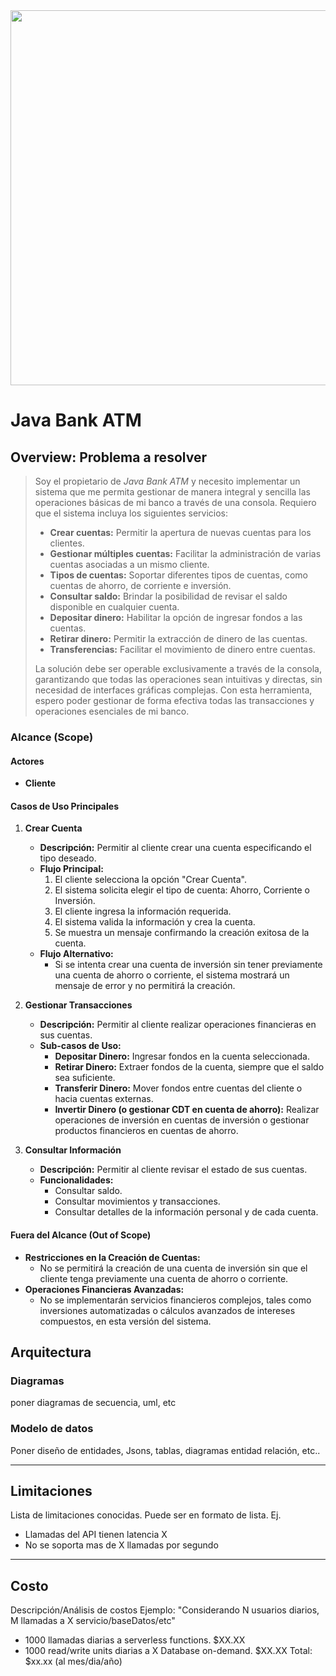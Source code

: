<div align="center">
   <img width="600" src="https://ms-course-generator-prod.static.platzi.com/projects/java-course-full/6465ad00a1-cc8389ee4b/resources/sl02-0a14976799-6c2b44cc89.png" />
</div>

# Java Bank ATM

## Overview: Problema a resolver
> Soy el propietario de *Java Bank ATM* y necesito implementar un sistema que me permita gestionar de manera integral y sencilla las operaciones básicas de mi banco a través de una consola. Requiero que el sistema incluya los siguientes servicios:
> 
> - **Crear cuentas:** Permitir la apertura de nuevas cuentas para los clientes.
> - **Gestionar múltiples cuentas:** Facilitar la administración de varias cuentas asociadas a un mismo cliente.
> - **Tipos de cuentas:** Soportar diferentes tipos de cuentas, como cuentas de ahorro, de corriente e inversión.
> - **Consultar saldo:** Brindar la posibilidad de revisar el saldo disponible en cualquier cuenta.
> - **Depositar dinero:** Habilitar la opción de ingresar fondos a las cuentas.
> - **Retirar dinero:** Permitir la extracción de dinero de las cuentas.
> - **Transferencias:** Facilitar el movimiento de dinero entre cuentas.
> 
> La solución debe ser operable exclusivamente a través de la consola, garantizando que todas las operaciones sean intuitivas y directas, sin necesidad de interfaces gráficas complejas. Con esta herramienta, espero poder gestionar de forma efectiva todas las transacciones y operaciones esenciales de mi banco.

### Alcance (Scope)

#### Actores
- **Cliente**

#### Casos de Uso Principales

1. **Crear Cuenta**
   - **Descripción:** Permitir al cliente crear una cuenta especificando el tipo deseado.
   - **Flujo Principal:**
     1. El cliente selecciona la opción "Crear Cuenta".
     2. El sistema solicita elegir el tipo de cuenta: Ahorro, Corriente o Inversión.
     3. El cliente ingresa la información requerida.
     4. El sistema valida la información y crea la cuenta.
     5. Se muestra un mensaje confirmando la creación exitosa de la cuenta.
   - **Flujo Alternativo:**
     - Si se intenta crear una cuenta de inversión sin tener previamente una cuenta de ahorro o corriente, el sistema mostrará un mensaje de error y no permitirá la creación.

2. **Gestionar Transacciones**
   - **Descripción:** Permitir al cliente realizar operaciones financieras en sus cuentas.
   - **Sub-casos de Uso:**
     - **Depositar Dinero:** Ingresar fondos en la cuenta seleccionada.
     - **Retirar Dinero:** Extraer fondos de la cuenta, siempre que el saldo sea suficiente.
     - **Transferir Dinero:** Mover fondos entre cuentas del cliente o hacia cuentas externas.
     - **Invertir Dinero (o gestionar CDT en cuenta de ahorro):** Realizar operaciones de inversión en cuentas de inversión o gestionar productos financieros en cuentas de ahorro.

3. **Consultar Información**
   - **Descripción:** Permitir al cliente revisar el estado de sus cuentas.
   - **Funcionalidades:**
     - Consultar saldo.
     - Consultar movimientos y transacciones.
     - Consultar detalles de la información personal y de cada cuenta.

#### Fuera del Alcance (Out of Scope)

- **Restricciones en la Creación de Cuentas:**
  - No se permitirá la creación de una cuenta de inversión sin que el cliente tenga previamente una cuenta de ahorro o corriente.
- **Operaciones Financieras Avanzadas:**
  - No se implementarán servicios financieros complejos, tales como inversiones automatizadas o cálculos avanzados de intereses compuestos, en esta versión del sistema.

## Arquitectura

### Diagramas
poner diagramas de secuencia, uml, etc

### Modelo de datos
Poner diseño de entidades, Jsons, tablas, diagramas entidad relación, etc..

---
## Limitaciones
Lista de limitaciones conocidas. Puede ser en formato de lista.
Ej.
* Llamadas del API tienen latencia X
* No se soporta mas de X llamadas por segundo
---
## Costo
Descripción/Análisis de costos
Ejemplo:
"Considerando N usuarios diarios, M llamadas a X servicio/baseDatos/etc"
* 1000 llamadas diarias a serverless functions. $XX.XX
* 1000 read/write units diarias a X Database on-demand. $XX.XX
Total: $xx.xx (al mes/dia/año)